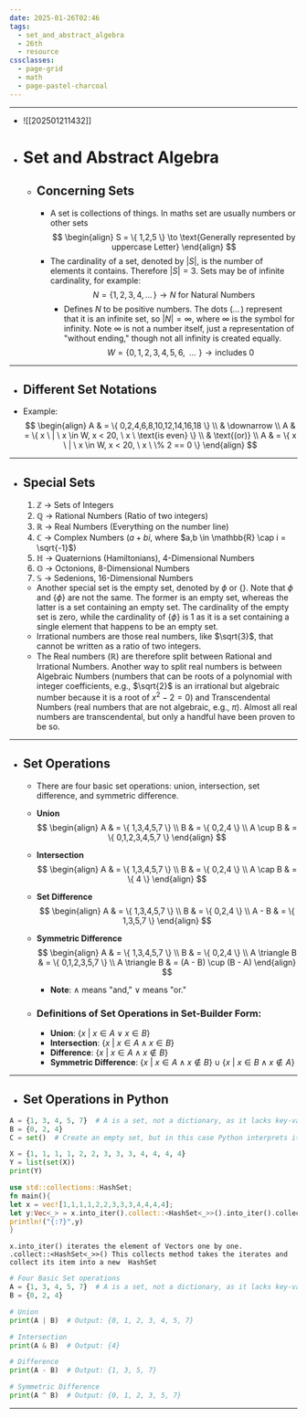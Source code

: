 ```yaml
---
date: 2025-01-26T02:46
tags:
  - set_and_abstract_algebra
  - 26th
  - resource
cssclasses:
  - page-grid
  - math
  - page-pastel-charcoal
---
```

***
- ![[202501211432]]
- # Set and Abstract Algebra
  - ## Concerning Sets
    - A set is collections of things. In maths set are usually numbers or other sets
    $$
    \begin{align}
    S = \{ 1,2,5 \} \to \text{Generally represented by uppercase Letter}
    \end{align}
    $$
    - The cardinality of a set, denoted by $|S|$, is the number of elements it contains. Therefore $|S| = 3$. Sets may be of infinite cardinality, for example:
    $$
    N = \{ 1,2,3,4,\mathrel{\dots}\, \} \to N \ \text{for Natural Numbers}
    $$
      - Defines $N$ to be positive numbers. The dots $(\mathrel{\dots}\,)$ represent that it is an infinite set, so $|N| = \infty$, where $\infty$ is the symbol for infinity. Note $\infty$ is not a number itself, just a representation of "without ending," though not all infinity is created equally.
    $$
    W = \{ 0,1,2,3,4,5,6,\mathrel{\dots} \} \to \text{includes 0}
    $$

---

  - ## Different Set Notations
  - Example:
    $$
    \begin{align}
    A & = \{ 0,2,4,6,8,10,12,14,16,18 \} \\
    & \downarrow \\
    A & = \{ x \ | \ x \in W, x < 20, \ x \ \text{is even} \} \\
    & \text{(or)} \\
    A & = \{ x \ | \ x \in W, x < 20, \ x \ \% 2 == 0 \}
    \end{align}
    $$

***

- ## Special Sets 
  1. $\mathbb{Z}$ → Sets of Integers
  2. $\mathbb{Q}$ → Rational Numbers (Ratio of two integers)
  3. $\mathbb{R}$ → Real Numbers (Everything on the number line)
  4. $\mathbb{C}$ → Complex Numbers ($a + bi$, where $a,b \in \mathbb{R} \cap i = \sqrt{-1}$)
  5. $\mathbb{H}$ → Quaternions (Hamiltonians), 4-Dimensional Numbers
  6. $\mathbb{O}$ → Octonions, 8-Dimensional Numbers
  7. $\mathbb{S}$ → Sedenions, 16-Dimensional Numbers

    - Another special set is the empty set, denoted by $\phi$ or $\{ \}$. Note that $\phi$ and $\{ \phi \}$ are not the same. The former is an empty set, whereas the latter is a set containing an empty set. The cardinality of the empty set is zero, while the cardinality of $\{ \phi \}$ is 1 as it is a set containing a single element that happens to be an empty set.
    - Irrational numbers are those real numbers, like $\sqrt{3}$, that cannot be written as a ratio of two integers.
    - The Real numbers ($\mathbb{R}$) are therefore split between Rational and Irrational Numbers. Another way to split real numbers is between Algebraic Numbers (numbers that can be roots of a polynomial with integer coefficients, e.g., $\sqrt{2}$ is an irrational but algebraic number because it is a root of $x^2 - 2 = 0$) and Transcendental Numbers (real numbers that are not algebraic, e.g., $\pi$). Almost all real numbers are transcendental, but only a handful have been proven to be so.

***

- ## Set Operations 
  - There are four basic set operations: union, intersection, set difference, and symmetric difference.
  - **Union**
    $$
    \begin{align}
    A & = \{ 1,3,4,5,7 \} \\
    B & = \{ 0,2,4 \} \\
    A \cup B & = \{ 0,1,2,3,4,5,7 \}
    \end{align}
    $$

  - **Intersection**
    $$
    \begin{align}
    A & = \{ 1,3,4,5,7 \} \\
    B & = \{ 0,2,4 \} \\
    A \cap B & = \{ 4 \}
    \end{align}
    $$

  - **Set Difference**  
    $$
    \begin{align}
    A & = \{ 1,3,4,5,7 \} \\
    B & = \{ 0,2,4 \} \\
    A - B & = \{ 1,3,5,7 \}
    \end{align}
    $$

  - **Symmetric Difference**
    $$
    \begin{align}
    A & = \{ 1,3,4,5,7 \} \\
    B & = \{ 0,2,4 \} \\
    A \triangle B & = \{ 0,1,2,3,5,7 \} \\
    A \triangle B & = (A - B) \cup (B - A)
    \end{align}
    $$

    - **Note**: $\wedge$ means "and," $\vee$ means "or."

  - ### Definitions of Set Operations in Set-Builder Form:
    - **Union**: $\{ x \ | \ x \in A \vee x \in B \}$
    - **Intersection**: $\{ x \ | \ x \in A \wedge x \in B \}$
    - **Difference**: $\{ x \ | \ x \in A \wedge x \not\in B \}$
    - **Symmetric Difference**: $\{ x \ | \ x \in A \wedge x \not\in B \} \cup \{ x \ | \ x \in B \wedge x \not\in A \}$

***

- ## Set Operations in Python
  
```python
A = {1, 3, 4, 5, 7}  # A is a set, not a dictionary, as it lacks key-value pairs
B = {0, 2, 4}
C = set()  # Create an empty set, but in this case Python interprets it as an empty dictionary
```

```Python
X = {1, 1, 1, 1, 2, 2, 3, 3, 3, 4, 4, 4, 4}
Y = list(set(X))
print(Y)
```

```Rust
use std::collections::HashSet;
fn main(){
let x = vec![1,1,1,1,2,2,3,3,3,4,4,4,4];
let y:Vec<_> = x.into_iter().collect::<HashSet<_>>().into_iter().collect();
println!("{:?}",y)
}
```

```plaintext
x.into_iter() iterates the element of Vectors one by one.
.collect::<HashSet<_>>() This collects method takes the iterates and collect its item into a new  HashSet

```

```Python
# Four Basic Set operations 
A = {1, 3, 4, 5, 7}  # A is a set, not a dictionary, as it lacks key-value pairs
B = {0, 2, 4}

# Union
print(A | B)  # Output: {0, 1, 2, 3, 4, 5, 7}

# Intersection
print(A & B)  # Output: {4}

# Difference
print(A - B)  # Output: {1, 3, 5, 7}

# Symmetric Difference
print(A ^ B)  # Output: {0, 1, 2, 3, 5, 7}

```

***







